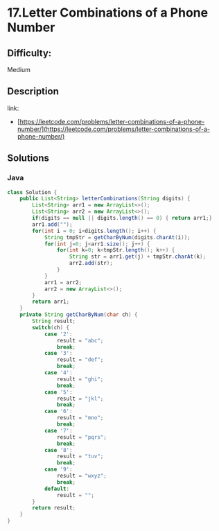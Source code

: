 # 17.Letter Combinations of a Phone Number

## Difficulty:

Medium

## Description

link:
- [https://leetcode.com/problems/letter-combinations-of-a-phone-number/](https://leetcode.com/problems/letter-combinations-of-a-phone-number/)

## Solutions

### Java

```java
class Solution {
    public List<String> letterCombinations(String digits) {
        List<String> arr1 = new ArrayList<>();
        List<String> arr2 = new ArrayList<>();
        if(digits == null || digits.length() == 0) { return arr1;}
        arr1.add("");
        for(int i = 0; i<digits.length(); i++) {
            String tmpStr = getCharByNum(digits.charAt(i));
            for(int j=0; j<arr1.size(); j++) {
                for(int k=0; k<tmpStr.length(); k++) {
                    String str = arr1.get(j) + tmpStr.charAt(k);
                    arr2.add(str);
                }
            }
            arr1 = arr2;
            arr2 = new ArrayList<>();
        }
        return arr1;
    }
    private String getCharByNum(char ch) {
        String result;
        switch(ch) {
            case '2':
                result = "abc";
                break;
            case '3':
                result = "def";
                break;
            case '4':
                result = "ghi";
                break;
            case '5':
                result = "jkl";
                break;
            case '6':
                result = "mno";
                break;
            case '7':
                result = "pqrs";
                break;
            case '8':
                result = "tuv";
                break;
            case '9':
                result = "wxyz";
                break;
            default:
                result = "";
        }
        return result;
    }
}
```